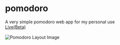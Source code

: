 # pomodoro
A very simple pomodoro web app for my personal use<br>
<a href="https://siduck76.github.io/pomodoro/">Live(Beta)</a>
<br>
<br>
![Pomodoro Layout Image](blob:https://pasteboard.co/08106d71-3eda-4eaa-8b1e-bc9d08f7c35f)
